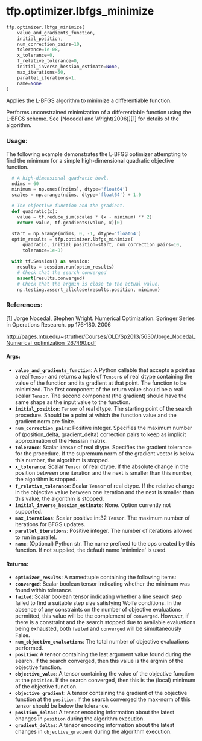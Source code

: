 <div itemscope itemtype="http://developers.google.com/ReferenceObject">
<meta itemprop="name" content="tfp.optimizer.lbfgs_minimize" />
<meta itemprop="path" content="Stable" />
</div>

# tfp.optimizer.lbfgs_minimize

``` python
tfp.optimizer.lbfgs_minimize(
    value_and_gradients_function,
    initial_position,
    num_correction_pairs=10,
    tolerance=1e-08,
    x_tolerance=0,
    f_relative_tolerance=0,
    initial_inverse_hessian_estimate=None,
    max_iterations=50,
    parallel_iterations=1,
    name=None
)
```

Applies the L-BFGS algorithm to minimize a differentiable function.

Performs unconstrained minimization of a differentiable function using the
L-BFGS scheme. See [Nocedal and Wright(2006)][1] for details of the algorithm.

### Usage:

The following example demonstrates the L-BFGS optimizer attempting to find the
minimum for a simple high-dimensional quadratic objective function.

```python
  # A high-dimensional quadratic bowl.
  ndims = 60
  minimum = np.ones([ndims], dtype='float64')
  scales = np.arange(ndims, dtype='float64') + 1.0

  # The objective function and the gradient.
  def quadratic(x):
    value = tf.reduce_sum(scales * (x - minimum) ** 2)
    return value, tf.gradients(value, x)[0]

  start = np.arange(ndims, 0, -1, dtype='float64')
  optim_results = tfp.optimizer.lbfgs_minimize(
      quadratic, initial_position=start, num_correction_pairs=10,
      tolerance=1e-8)

  with tf.Session() as session:
    results = session.run(optim_results)
    # Check that the search converged
    assert(results.converged)
    # Check that the argmin is close to the actual value.
    np.testing.assert_allclose(results.position, minimum)
```

### References:

[1] Jorge Nocedal, Stephen Wright. Numerical Optimization. Springer Series
    in Operations Research. pp 176-180. 2006

http://pages.mtu.edu/~struther/Courses/OLD/Sp2013/5630/Jorge_Nocedal_Numerical_optimization_267490.pdf

#### Args:

* <b>`value_and_gradients_function`</b>:  A Python callable that accepts a point as a
    real `Tensor` and returns a tuple of `Tensor`s of real dtype containing
    the value of the function and its gradient at that point. The function
    to be minimized. The first component of the return value should be a
    real scalar `Tensor`. The second component (the gradient) should have the
    same shape as the input value to the function.
* <b>`initial_position`</b>: `Tensor` of real dtype. The starting point of the search
    procedure. Should be a point at which the function value and the gradient
    norm are finite.
* <b>`num_correction_pairs`</b>: Positive integer. Specifies the maximum number of
    (position_delta, gradient_delta) correction pairs to keep as implicit
    approximation of the Hessian matrix.
* <b>`tolerance`</b>: Scalar `Tensor` of real dtype. Specifies the gradient tolerance
    for the procedure. If the supremum norm of the gradient vector is below
    this number, the algorithm is stopped.
* <b>`x_tolerance`</b>: Scalar `Tensor` of real dtype. If the absolute change in the
    position between one iteration and the next is smaller than this number,
    the algorithm is stopped.
* <b>`f_relative_tolerance`</b>: Scalar `Tensor` of real dtype. If the relative change
    in the objective value between one iteration and the next is smaller
    than this value, the algorithm is stopped.
* <b>`initial_inverse_hessian_estimate`</b>: None. Option currently not supported.
* <b>`max_iterations`</b>: Scalar positive int32 `Tensor`. The maximum number of
    iterations for BFGS updates.
* <b>`parallel_iterations`</b>: Positive integer. The number of iterations allowed to
    run in parallel.
* <b>`name`</b>: (Optional) Python str. The name prefixed to the ops created by this
    function. If not supplied, the default name 'minimize' is used.


#### Returns:

* <b>`optimizer_results`</b>: A namedtuple containing the following items:
* <b>`converged`</b>: Scalar boolean tensor indicating whether the minimum was
      found within tolerance.
* <b>`failed`</b>:  Scalar boolean tensor indicating whether a line search
      step failed to find a suitable step size satisfying Wolfe
      conditions. In the absence of any constraints on the
      number of objective evaluations permitted, this value will
      be the complement of `converged`. However, if there is
      a constraint and the search stopped due to available
      evaluations being exhausted, both `failed` and `converged`
      will be simultaneously False.
* <b>`num_objective_evaluations`</b>: The total number of objective
      evaluations performed.
* <b>`position`</b>: A tensor containing the last argument value found
      during the search. If the search converged, then
      this value is the argmin of the objective function.
* <b>`objective_value`</b>: A tensor containing the value of the objective
      function at the `position`. If the search converged, then this is
      the (local) minimum of the objective function.
* <b>`objective_gradient`</b>: A tensor containing the gradient of the objective
      function at the `position`. If the search converged the
      max-norm of this tensor should be below the tolerance.
* <b>`position_deltas`</b>: A tensor encoding information about the latest
      changes in `position` during the algorithm execution.
* <b>`gradient_deltas`</b>: A tensor encoding information about the latest
      changes in `objective_gradient` during the algorithm execution.